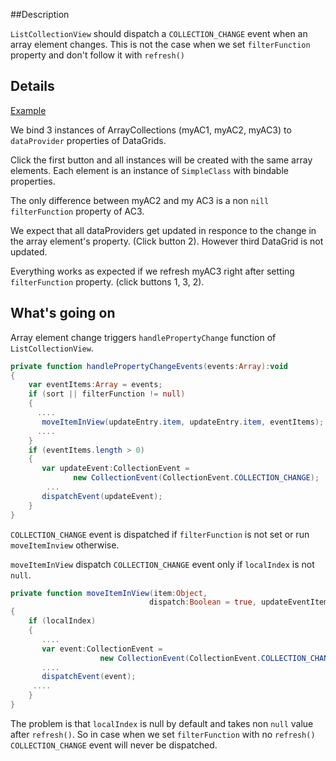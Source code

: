 ##Description

`ListCollectionView` should dispatch a `COLLECTION_CHANGE` event when an array element changes.  This is not the case when we set `filterFunction` property and don't follow it with `refresh()` 

##  Details
[Example](http://alder101.github.com/ListCollectionView-Bug/)


We bind 3 instances of ArrayCollections (myAC1, myAC2, myAC3) to `dataProvider` properties of DataGrids. 

Click the first button and all instances will be created with the same array elements. Each element is an instance of `SimpleClass` with bindable properties.

The only difference between myAC2 and my AC3 is a non `nill` `filterFunction` property of AC3.

We expect that all dataProviders get updated in responce to the change in the array element's property. (Click button 2). However third DataGrid is not updated. 

Everything works as expected if we refresh myAC3 right after setting `filterFunction` property. (click buttons 1, 3, 2).

## What's going on

Array element change triggers `handlePropertyChange` function of `ListCollectionView`.

````actionscript
private function handlePropertyChangeEvents(events:Array):void
{
    var eventItems:Array = events;
    if (sort || filterFunction != null)
    {
      ....
       moveItemInView(updateEntry.item, updateEntry.item, eventItems);
      ....
    }
    if (eventItems.length > 0)
    {
       var updateEvent:CollectionEvent =
              new CollectionEvent(CollectionEvent.COLLECTION_CHANGE);
        ...
       dispatchEvent(updateEvent);
    }
}
````

`COLLECTION_CHANGE` event is dispatched if `filterFunction` is not set or run `moveItemInview` otherwise. 

`moveItemInView` dispatch `COLLECTION_CHANGE` event only if `localIndex` is not `null`.

```actionscript
private function moveItemInView(item:Object,
                               dispatch:Boolean = true, updateEventItems:Array = null):void
{
    if (localIndex)
    {
       ....
       var event:CollectionEvent =
                    new CollectionEvent(CollectionEvent.COLLECTION_CHANGE);
       ....
       dispatchEvent(event);
     ....
    }
}
````
The problem is that `localIndex` is null by default and takes non `null` value after `refresh()`. So in case when we set `filterFunction` with no `refresh()` `COLLECTION_CHANGE` event will never be dispatched.

